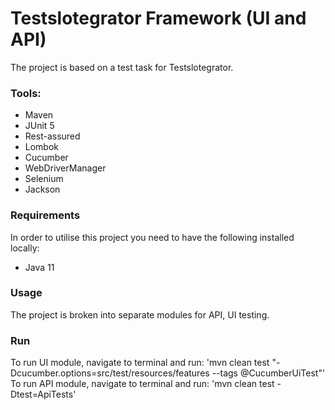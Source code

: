 # Testslotegrator Framework (UI and API)
The project is based on a test task for Testslotegrator.

### Tools:
* Maven
* JUnit 5
* Rest-assured
* Lombok
* Cucumber
* WebDriverManager
* Selenium 
* Jackson

### Requirements
In order to utilise this project you need to have the following installed locally:
* Java 11

### Usage
The project is broken into separate modules for API, UI testing. 

### Run
To run UI module, navigate to terminal and run:
'mvn clean test "-Dcucumber.options=src/test/resources/features --tags @CucumberUiTest"'
To run API module, navigate to terminal and run:
'mvn clean test -Dtest=ApiTests'
